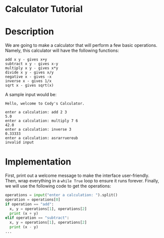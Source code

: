 Calculator Tutorial
======

# Description

We are going to make a calculator that will perform a few basic operations. Namely, this calculator will have the following functions:

```text
add x y - gives x+y
subtract x y - gives x-y
multiply x y - gives x*y
divide x y - gives x/y
negative x - gives -x
inverse x - gives 1/x
sqrt x - gives sqrt(x)
```

A sample input would be:

```text
Hello, welcome to Cody's Calculator.

enter a calculation: add 2 3
5.0
enter a calculation: multiply 7 6
42.0
enter a calculation: inverse 3
0.33333
enter a calculation: asrarruereub
invalid input
```

# Implementation

First, print out a welcome message to make the interface user-friendly. Then, wrap everything in a ``while True`` loop to ensure it runs forever. Finally, we will use the following code to get the operations:

```python
operations = input("enter a calculation: ").split()
operation = operations[0]
if operation == "add":
  x, y = operations[1], operations[2]
  print (x + y)
elif operation == "subtract":
  x, y = operations[1], operations[2]
  print (x - y)
...
```

